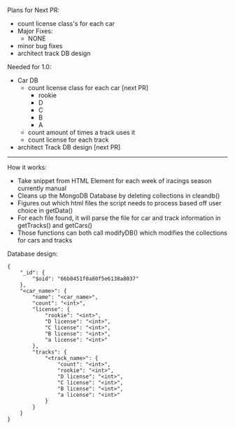 Plans for Next PR:
- count license class's for each car
- Major Fixes:
    - NONE
- minor bug fixes
- architect track DB design

Needed for 1.0:
- Car DB
  - count license class for each car [next PR]
    - rookie
    - D
    - C
    - B
    - A
  - count amount of times a track uses it
  - count license for each track
- architect Track DB design [next PR]
-----------------------
How it works:
- Take snippet from HTML Element for each week of iracings season currently manual
- Cleans up the MongoDB Database by deleting collections in cleandb()
- Figures out which html files the script needs to process based off user choice in getData()
- For each file found, it will parse the file for car and track information in getTracks() and getCars()
- Those functions can both call modifyDB() which modifies the collections for cars and tracks

Database design:
```
{
    "_id": {
        "$oid": "66b0451f0a80f5e6138a8037"
    },
    "<car_name>": {
        "name": "<car_name>",
        "count": "<int>",
        "license": {
            "rookie": "<int>",
            "D license": "<int>",
            "C license": "<int>",
            "B license": "<int>",
            "a license": "<int>"
        },
        "tracks": {
            "<track_name>": {
                "count": "<int>",
                "rookie": "<int>",
                "D license": "<int>",
                "C license": "<int>",
                "B license": "<int>",
                "a license": "<int>"
            }
        }
    }
}
```

